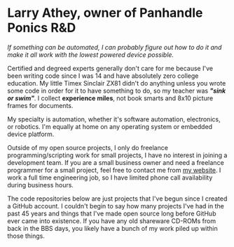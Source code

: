 # Larry Athey, owner of Panhandle Ponics R&D

_If something can be automated, I can probably figure out how to do it and make it all work with the lowest powered device possible._

Certified and degreed experts generally don't care for me because I've been writing code since I was 14 and have absolutely zero college education. My little Timex Sinclair ZX81 didn't do anything unless you wrote some code in order for it to have something to do, so my teacher was _**"sink or swim"**_. I collect **experience miles**, not book smarts and 8x10 picture frames for documents.

My specialty is automation, whether it's software automation, electronics, or robotics. I'm equally at home on any operating system or embedded device platform.

Outside of my open source projects, I only do freelance programming/scripting work for small projects, I have no interest in joining a development team. If you are a small business owner and need a freelance programmer for a small project, feel free to contact me from [my website](https://panhandleponics.com/#contact). I work a full time engineering job, so I have limited phone call availability during business hours.

The code repositories below are just projects that I've begun since I created a GitHub account. I couldn't begin to say how many projects I've had in the past 45 years and things that I've made open source long before GitHub ever came into existence. If you have any old shareware CD-ROMs from back in the BBS days, you likely have a bunch of my work piled up within those things.
